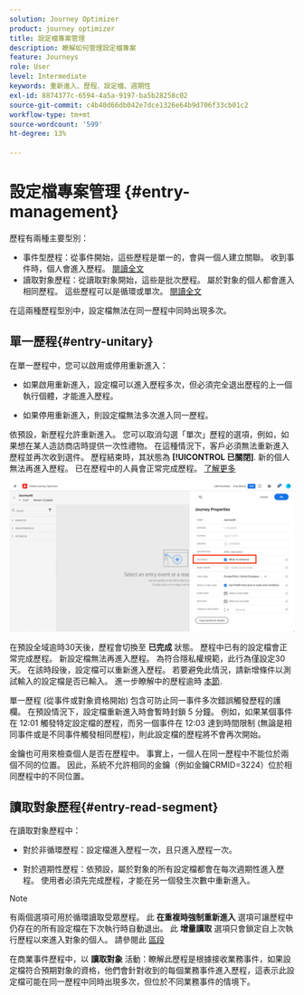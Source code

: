```yaml
---
solution: Journey Optimizer
product: journey optimizer
title: 設定檔專案管理
description: 瞭解如何管理設定檔專案
feature: Journeys
role: User
level: Intermediate
keywords: 重新進入、歷程、設定檔、週期性
exl-id: 8874377c-6594-4a5a-9197-ba5b28258c02
source-git-commit: c4b40d66db042e7dce1326e64b9d706f33cb01c2
workflow-type: tm+mt
source-wordcount: '599'
ht-degree: 13%

---
```



# 設定檔專案管理 {#entry-management}

歷程有兩種主要型別：

* 事件型歷程：從事件開始，這些歷程是單一的，會與一個人建立關聯。 收到事件時，個人會進入歷程。 [閱讀全文](#entry-unitary)
* 讀取對象歷程：從讀取對象開始，這些是批次歷程。 屬於對象的個人都會進入相同歷程。 這些歷程可以是循環或單次。 [閱讀全文](#entry-read-segment)

在這兩種歷程型別中，設定檔無法在同一歷程中同時出現多次。

## 單一歷程{#entry-unitary}

在單一歷程中，您可以啟用或停用重新進入：

* 如果啟用重新進入，設定檔可以進入歷程多次，但必須完全退出歷程的上一個執行個體，才能進入歷程。

* 如果停用重新進入，則設定檔無法多次進入同一歷程。

依預設，新歷程允許重新進入。 您可以取消勾選「單次」歷程的選項，例如，如果想在某人造訪商店時提供一次性禮物。 在這種情況下，客戶必須無法重新進入歷程並再次收到選件。 歷程結束時，其狀態為 **[!UICONTROL 已關閉]**. 新的個人無法再進入歷程。 已在歷程中的人員會正常完成歷程。 [了解更多](journey-gs.md#entrance)

![](assets/journey-re-entrance.png)

在預設全域逾時30天後，歷程會切換至 **已完成** 狀態。 歷程中已有的設定檔會正常完成歷程。 新設定檔無法再進入歷程。 為符合隱私權規範，此行為僅設定30天。 在該時段後，設定檔可以重新進入歷程。 若要避免此情況，請新增條件以測試輸入的設定檔是否已輸入。 進一步瞭解中的歷程逾時 [本節](journey-gs.md#global_timeout).

<!--
Due to the 30-day journey timeout, when journey re-entrance is not allowed, we cannot make sure the re-entrance blocking will work more than 30 days. Indeed, as we remove all information about persons who entered the journey 30 days after they enter, we cannot know the person entered previously, more than 30 days ago. -->

單一歷程 (從事件或對象資格開始) 包含可防止同一事件多次錯誤觸發歷程的護欄。 在預設情況下，設定檔重新進入時會暫時封鎖 5 分鐘。 例如，如果某個事件在 12:01 觸發特定設定檔的歷程，而另一個事件在 12:03 達到時間限制 (無論是相同事件或是不同事件觸發相同歷程)，則此設定檔的歷程將不會再次開始。

金鑰也可用來檢查個人是否在歷程中。 事實上，一個人在同一歷程中不能位於兩個不同的位置。 因此，系統不允許相同的金鑰（例如金鑰CRMID=3224）位於相同歷程中的不同位置。

## 讀取對象歷程{#entry-read-segment}

在讀取對象歷程中：

* 對於非循環歷程：設定檔進入歷程一次，且只進入歷程一次。

* 對於週期性歷程：依預設，屬於對象的所有設定檔都會在每次週期性進入歷程。 使用者必須先完成歷程，才能在另一個發生次數中重新進入。

>[!NOTE]
>
>有兩個選項可用於循環讀取受眾歷程。 此 **在重複時強制重新進入** 選項可讓歷程中仍存在的所有設定檔在下次執行時自動退出。 此 **增量讀取** 選項只會鎖定自上次執行歷程以來進入對象的個人。 請參閱此 [區段](../building-journeys/read-audience.md#configuring-segment-trigger-activity)

在商業事件歷程中，以 **讀取對象** 活動：瞭解此歷程是根據接收業務事件，如果設定檔符合預期對象的資格，他們會針對收到的每個業務事件進入歷程，這表示此設定檔可能在同一歷程中同時出現多次，但位於不同業務事件的情境下。